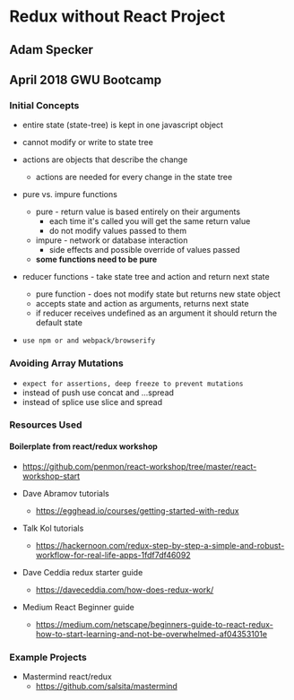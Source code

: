 # Redux without React Project
## Adam Specker
## April 2018 GWU Bootcamp

### Initial Concepts 
* entire state (state-tree) is kept in one javascript object
* cannot modify or write to state tree
* actions are objects that describe the change
    * actions are needed for every change in the state tree

* pure vs. impure functions
    * pure - return value is based entirely on their arguments
        * each time it's called you will get the same return value
        * do not modify values passed to them
    * impure - network or database interaction
        * side effects and possible override of values passed
    * **some functions need to be pure**

* reducer functions - take state tree and action and return next state
    * pure function - does not modify state but returns new state object
    * accepts state and action as arguments, returns next state
    * if reducer receives undefined as an argument it should return the default state

* ```use npm or and webpack/browserify```

### Avoiding Array Mutations
* ```expect for assertions, deep freeze to prevent mutations```
* instead of push use concat and ...spread
* instead of splice use slice and spread
    




### Resources Used

#### Boilerplate from react/redux workshop
* https://github.com/penmon/react-workshop/tree/master/react-workshop-start

* Dave Abramov tutorials
    * https://egghead.io/courses/getting-started-with-redux
* Talk Kol tutorials
    * https://hackernoon.com/redux-step-by-step-a-simple-and-robust-workflow-for-real-life-apps-1fdf7df46092
* Dave Ceddia redux starter guide
    * https://daveceddia.com/how-does-redux-work/
* Medium React Beginner guide
    * https://medium.com/netscape/beginners-guide-to-react-redux-how-to-start-learning-and-not-be-overwhelmed-af04353101e



### Example Projects
* Mastermind react/redux
    * https://github.com/salsita/mastermind